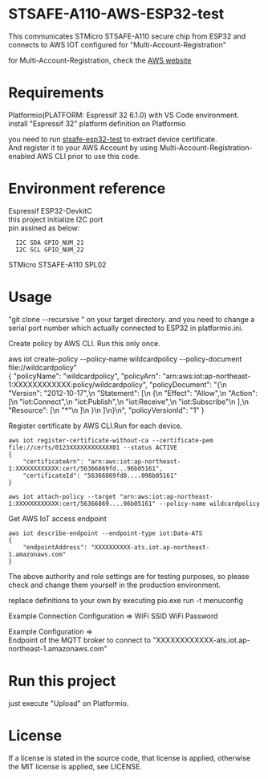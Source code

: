 # STSAFE-A110-AWS-ESP32-test

This communicates STMicro STSAFE-A110 secure chip from ESP32 and connects to AWS IOT configured for "Multi-Account-Registration"

for Multi-Account-Registration, check the [AWS website](https://pages.awscloud.com/iot-core-early-registration.html)  

# Requirements

Platformio(PLATFORM: Espressif 32 6.1.0) with VS Code environment.  
install "Espressif 32" platform definition on Platformio  

you need to run [stsafe-esp32-test](https://github.com/kmwebnet/stsafe_esp32_test.git) to extract device certificate.    
And register it to your AWS Account by using Multi-Account-Registration-enabled AWS CLI prior to use this code.       

# Environment reference
  
  Espressif ESP32-DevkitC  
  this project initialize I2C port   
  pin assined as below:  

      I2C SDA GPIO_NUM_21  
      I2C SCL GPIO_NUM_22  
       
  STMicro STSAFE-A110 SPL02   

# Usage  

"git clone --recursive " on your target directory. and you need to change a serial port number which actually connected to ESP32 in platformio.ini.    

Create policy by AWS CLI. Run this only once.      

aws iot create-policy --policy-name wildcardpolicy --policy-document file://wildcardpolicy"   
{
    "policyName": "wildcardpolicy",
    "policyArn": "arn:aws:iot:ap-northeast-1:XXXXXXXXXXXX:policy/wildcardpolicy",
    "policyDocument": "{\n    \"Version\": \"2012-10-17\",\n    \"Statement\": [\n        {\n            \"Effect\": \"Allow\",\n            \"Action\": [\n                \"iot:Connect\",\n                \"iot:Publish\",\n                \"iot:Receive\",\n                \"iot:Subscribe\"\n            ],\n            \"Resource\": [\n                \"*\"\n            ]\n        }\n    ]\n}\n",
    "policyVersionId": "1"
}

Register certificate by AWS CLI.Run for each device.    

```
aws iot register-certificate-without-ca --certificate-pem file://certs/0123XXXXXXXXXXXX01 --status ACTIVE    
{
    "certificateArn": "arn:aws:iot:ap-northeast-1:XXXXXXXXXXXX:cert/56366869fd...96b05161",
    "certificateId": "56366869fd8....096b05161"
}

aws iot attach-policy --target "arn:aws:iot:ap-northeast-1:XXXXXXXXXXXX:cert/56366869....96b05161" --policy-name wildcardpolicy
```

Get AWS IoT access endpoint

```
aws iot describe-endpoint --endpoint-type iot:Data-ATS
{
    "endpointAddress": "XXXXXXXXXX-ats.iot.ap-northeast-1.amazonaws.com"
}
```

The above authority and role settings are for testing purposes, so please check and change them yourself in the production environment.

replace definitions to your own by executing pio.exe run -t menuconfig  

Example Connection Configuration =>
WiFi SSID
WiFi Password

Example Configuration =>  
Endpoint of the MQTT broker to connect to "XXXXXXXXXXXX-ats.iot.ap-northeast-1.amazonaws.com"       

# Run this project

just execute "Upload" on Platformio.   
# License

If a license is stated in the source code, that license is applied, otherwise the MIT license is applied, see LICENSE.  
